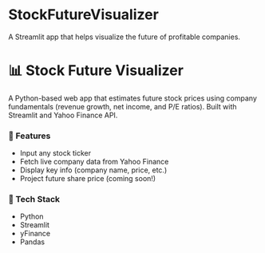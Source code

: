 # StockFutureVisualizer
A Streamlit app that helps visualize the future of profitable companies.
# 📊 Stock Future Visualizer

A Python-based web app that estimates future stock prices using company fundamentals (revenue growth, net income, and P/E ratios). Built with Streamlit and Yahoo Finance API.

### 🚀 Features
- Input any stock ticker
- Fetch live company data from Yahoo Finance
- Display key info (company name, price, etc.)
- Project future share price (coming soon!)

### 🧠 Tech Stack
- Python
- Streamlit
- yFinance
- Pandas